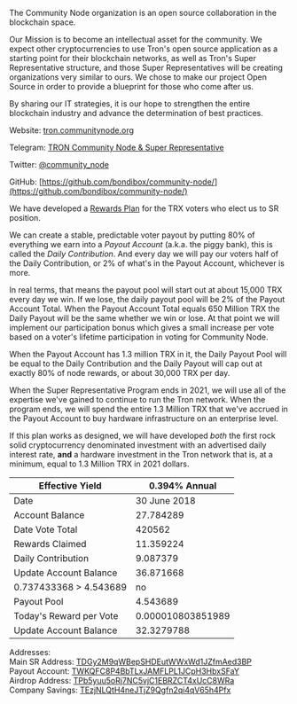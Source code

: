 The Community Node organization is an open source collaboration in the blockchain space. 

Our Mission is to become an intellectual asset for the community. We expect other cryptocurrencies to use Tron's open source application as a starting point for their blockchain networks, as well as Tron's Super Representative structure, and those Super Representatives will be creating organizations very similar to ours. We chose to make our project Open Source in order to provide a blueprint for those who come after us.

By sharing our IT strategies, it is our hope to strengthen the entire blockchain industry and advance the determination of best practices. 

Website:
[tron.communitynode.org](http://tron.communitynode.org)

Telegram:
[TRON Community Node & Super Representative](https://t.me/CommunityNode)

Twitter:
[@community_node](https://twitter.com/community_node)

GitHub:
[https://github.com/bondibox/community-node/](https://github.com/bondibox/community-node/)  


We have developed a [Rewards Plan](https://github.com/bondibox/community-node/blob/master/doc/rewards_plan.md) for the TRX voters who elect us to SR position. 

We can create a stable, predictable voter payout by putting 80% of everything we earn into a *Payout Account* (a.k.a. the piggy bank), this is called the *Daily Contribution*. And every day we will pay our voters half of the Daily Contribution, or 2% of what's in the Payout Account, whichever is more. 

In real terms, that means the payout pool will start out at about 15,000 TRX every day we win. If we lose, the daily payout pool will be 2% of the Payout Account Total. When the Payout Account Total equals 650 Million TRX the Daily Payout will be the same whether we win or lose. At that point we will implement our participation bonus which gives a small increase per vote based on a voter's lifetime participation in voting for Community Node.

When the Payout Account has 1.3 million TRX in it, the Daily Payout Pool will be equal to the Daily Contribution and the Daily Payout will cap out at exactly 80% of node rewards, or about 30,000 TRX per day.

When the Super Representative Program ends in 2021, we will use all of the expertise we've gained to continue to run the Tron network. When the program ends, we will spend the entire 1.3 Million TRX that we've accrued in the Payout Account to buy hardware infrastructure on an enterprise level.

If this plan works as designed, we will have developed *both* the first rock solid cryptocurrency denominated investment with an advertised daily interest rate, **and** a hardware investment in the Tron network that is, at a minimum, equal to 1.3 Million TRX in 2021 dollars. 


| Effective Yield | 0.394% Annual |  
| -------------------- | -------------------- |
| Date | 30 June 2018 |  
| Account Balance | 27.784289 | 
| Date Vote Total | 420562 |  
| Rewards Claimed | 11.359224  |
| Daily Contribution | 9.087379 |  
| Update Account Balance | 36.871668 |  
| 0.737433368 > 4.543689 | no |
| Payout Pool | 4.543689 |  
| Today's Reward per Vote  | 0.000010803851989  |
| Update Account Balance | 32.3279788 | 

Addresses:  
Main SR Address: [TDGy2M9qWBepSHDEutWWxWd1JZfmAed3BP](https://tronscan.org/#/address/TDGy2M9qWBepSHDEutWWxWd1JZfmAed3BP)  
Payout Account: [TWKQFC8P4BbTLxJAMFLPL1JCpH3HbxSFaY](https://tronscan.org/#/address/TWKQFC8P4BbTLxJAMFLPL1JCpH3HbxSFaY)  
Airdrop Address: [TPb5yuu5oRj7NC5vjC1EBRZCT4xUcC8WRa](https://tronscan.org/#/address/TPb5yuu5oRj7NC5vjC1EBRZCT4xUcC8WRa)  
Company Savings: [TEzjNLQtH4neJTjZ9Qgfn2qi4qV65h4Pfx](https://tronscan.org/#/address/TEzjNLQtH4neJTjZ9Qgfn2qi4qV65h4Pfx)  
